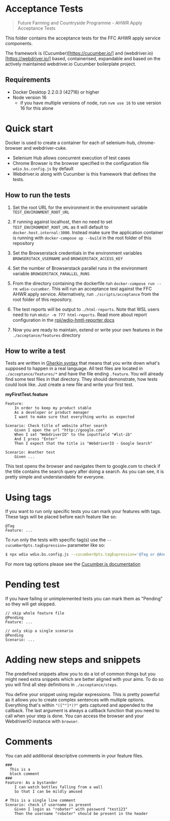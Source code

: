 # Acceptance Tests

> Future Farming and Countryside Programme - AHWR Apply Acceptance Tests

This folder contains the acceptance tests for the FFC AHWR apply service components.

The framework is (Cucumber)[https://cucumber.io/] and (webdriver.io)[https://webdriver.io/] based, containerised, expandable and based on the actively maintained webdriver.io Cucumber boilerplate project.

## Requirements

- Docker Desktop 2.2.0.3 (42716) or higher
- Node version 16
  - if you have multiple versions of node, run `nvm use 16` to use version 16 for this alone

# Quick start

Docker is used to create a container for each of selenium-hub, chrome-browser and webdriver-cuke.
* Selenium Hub allows concurrent execution of test cases
* Chrome Browser is the browser specified in the configuration file `wdio.bs.config.js` by default
* Webdriver.io along with Cucumber is this framework that defines the tests.

## How to run the tests

1. Set the root URL for the environment in the environment variable `TEST_ENVIRONMENT_ROOT_URL`

2. If running against localhost, then no need to set `TEST_ENVIRONMENT_ROOT_URL` as it will default to `docker.host.internal:3000`.  Instead make sure the application container is running with `docker-compose up --build` in the root folder of this repository

3. Set the Browserstack credentials in the environment variables `BROWSERSTACK_USERNAME` and `BROWSERSTACK_ACCESS_KEY`

4. Set the number of Browserstack parallel runs in the environment variable `BROWSERSTACK_PARALLEL_RUNS`

5. From the directory containing the dockerfile run `docker-compose run --rm wdio-cucumber`. This will run an acceptance test against the FFC AHWR apply service. Alternatively, run `./scripts/acceptance` from the root folder of this repository.

6. The test reports will be output to `./html-reports`. Note that WSL users need to run `mkdir -m 777 html-reports`. Read more about report configuration in the [rpii/wdio-hmtl-reporter docs](https://github.com/rpii/wdio-html-reporter)

7. Now you are ready to maintain, extend or write your own features in the `./acceptance/features` directory

## How to write a test

Tests are written in [Gherkin syntax](https://cucumber.io/docs/reference)
that means that you write down what's supposed to happen in a real language. All test files are located in
`./acceptance/features/*` and have the file ending `.feature`. You will already find some test files in that
directory. They should demonstrate, how tests could look like. Just create a new file and write your first
test.

__myFirstTest.feature__
```gherkin
Feature:
    In order to keep my product stable
    As a developer or product manager
    I want to make sure that everything works as expected

Scenario: Check title of website after search
    Given I open the url "http://google.com"
    When I set "WebdriverIO" to the inputfield "#lst-ib"
    And I press "Enter"
    Then I expect that the title is "WebdriverIO - Google Search"

Scenario: Another test
    Given ...

```

This test opens the browser and navigates them to google.com to check if the title contains the search
query after doing a search. As you can see, it is pretty simple and understandable for everyone.

# Using tags

If you want to run only specific tests you can mark your features with tags. These tags will be placed before each feature like so:

```gherkin
@Tag
Feature: ...
```

To run only the tests with specific tag(s) use the `--cucumberOpts.tagExpression=` parameter like so:

```sh
$ npx wdio wdio.bs.config.js --cucumberOpts.tagExpression='@Tag or @AnotherTag'
```

For more tag options please see the [Cucumber.js documentation](https://docs.cucumber.io/tag-expressions/)

# Pending test

If you have failing or unimplemented tests you can mark them as "Pending" so they will get skipped.

```gherkin
// skip whole feature file
@Pending
Feature: ...

// only skip a single scenario
@Pending
Scenario: ...
```

# Adding new steps and snippets

The predefined snippets allow you to do a lot of common things but you might need extra snippets which
are better aligned with your aims. To do so you will find all step definitions in `./acceptance/steps`. 

You define your snippet using regular expressions. This is pretty powerful as it allows you to create complex
sentences with multiple options. Everything that's within `"([^"]*)?"` gets captured and appended to the
callback. The last argument is always a callback function that you need to call when your step is done.
You can access the browser and your WebdriverIO instance with `browser`.

# Comments

You can add additional descriptive comments in your feature files.

```gherkin
###
  This is a
  block comment
###
Feature: As a bystander
    I can watch bottles falling from a wall
    So that I can be mildly amused

# This is a single line comment
Scenario: check if username is present
    Given I login as "roboter" with password "test123"
    Then the username "roboter" should be present in the header
```